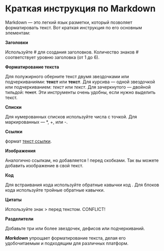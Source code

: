 # Краткая инструкция по Markdown

Markdown — это легкий язык разметки, который позволяет форматировать текст. Вот краткая инструкция по его основным элементам:

**Заголовки**

Используйте # для создания заголовков. Количество знаков # соответствует уровню заголовка (от 1 до 6).

**Форматирование текста**

Для полужирного оберните текст двумя звездочками или подчеркиваниями: **текст** или __текст__. Для курсива — одной звездочкой или подчеркиванием: *текст* или _текст_. Для зачеркнутого — двойной тильдой: ~~текст~~. Эти инструменты очень удобны, если нужно выделить текст.

**Списки**

Для нумерованных списков используйте числа с точкой. Для маркированных — *, +, или -.

**Ссылки**

формат [текст ссылки](URL).

**Изображения**

Аналогично ссылкам, но добавляется ! перед скобками. Так вы можете добавить изображение в свой текст.

**Код**

Для встраивания кода используйте обратные кавычки  код . Для блоков кода используйте тройные обратные кавычки.

**Цитаты**

Используйте знак > перед текстом. CONFLICT!

**Разделители**

Добавьте три или более звездочек, дефисов или подчеркиваний.

***Markdown*** упрощает форматирование текста, делая его удобочитаемым и подходящим для различных платформ.